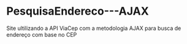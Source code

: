 # PesquisaEndereco---AJAX
Site ultilizando a API ViaCep com a metodologia AJAX para busca de endereço com base no CEP
